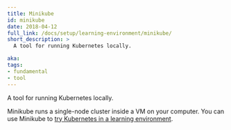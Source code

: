 ```yaml
---
title: Minikube
id: minikube
date: 2018-04-12
full_link: /docs/setup/learning-environment/minikube/
short_description: >
  A tool for running Kubernetes locally.

aka: 
tags:
- fundamental
- tool
---
```

 A tool for running Kubernetes locally.

<!--more--> 

Minikube runs a single-node cluster inside a VM on your computer.
You can use Minikube to
[try Kubernetes in a learning environment](/docs/setup/learning-environment/).
